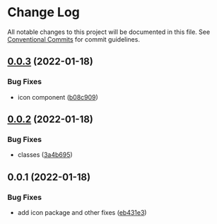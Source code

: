 # Change Log

All notable changes to this project will be documented in this file.
See [Conventional Commits](https://conventionalcommits.org) for commit guidelines.

## [0.0.3](https://github.com/corlogix/reactsmile/compare/@reactsmile/icons@0.0.2...@reactsmile/icons@0.0.3) (2022-01-18)


### Bug Fixes

* icon component ([b08c909](https://github.com/corlogix/reactsmile/commit/b08c90996b648adbff0d46e60dd36052efc14e40))





## [0.0.2](https://github.com/corlogix/reactsmile/compare/@reactsmile/icons@0.0.1...@reactsmile/icons@0.0.2) (2022-01-18)


### Bug Fixes

* classes ([3a4b695](https://github.com/corlogix/reactsmile/commit/3a4b6953057aecb361068ca398d52007a206ecd9))





## 0.0.1 (2022-01-18)


### Bug Fixes

* add icon package and other fixes ([eb431e3](https://github.com/corlogix/reactsmile/commit/eb431e3e701e8aad255a6d39cd34a313a578a5d2))
